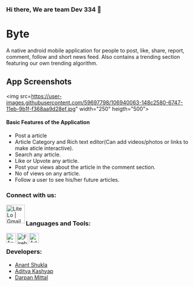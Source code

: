### Hi there, We are team Dev 334  👋

# Byte
A native android mobile application for people to post, like, share, report, comment, follow and short news feed. Also contains a trending section featuring our own trending algorithm. 

## App Screenshots
<img src=https://user-images.githubusercontent.com/59697798/106940063-148c2580-6747-11eb-9b1f-f368aa9d28ef.jpg" width="250" heigth="500">  

#### Basic Features of the Application
- Post a article
- Article Category and Rich text editor(Can add videos/photos or links to make aticle interactive). 
- Search any article.
- Like or Upvote any article.
- Post your views about the article in the comment section.
- No of views on any article.
- Follow a user to see his/her future articles.


### Connect with us:

[<img align="left" alt="LiteLo | Gmail" width="50px" src="https://www.mailpoet.com/wp-content/uploads/2016/05/gmail-logo-6.png" />][email]
<br />

### Languages and Tools:

<img align="left" alt="Android Studio Code" width="26px" src="https://upload.wikimedia.org/wikipedia/commons/thumb/3/34/Android_Studio_icon.svg/1200px-Android_Studio_icon.svg.png" />
<img align="left" alt="Firebase" width="30px" src="https://cdn4.iconfinder.com/data/icons/google-i-o-2016/512/google_firebase-2-512.png" />
<img align="left" alt="Adobe Xd" width="26px" src="https://th.bing.com/th/id/OIP.RQyL11tOAHuc356gv8HnngAAAA?pid=Api&rs=1" /> 
 <br />


### Developers:

- [Anant Shukla][anant]
- [Aditya Kashyap][aditya]
- [Darpan Mittal][darpan]


<br />



[email]: mailto:oneon334@gmail.com
[darpan]: https://github.com/darpan1107
[anant]: https://github.com/iamanantshukla
[aditya]: https://github.com/Aditya99k

